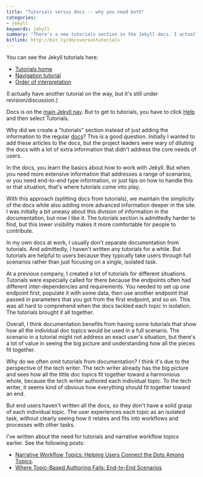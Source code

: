 ```yaml
---
title: "Tutorials versus docs -- why you need both"
categories:
- jekyll
keywords: jekyll
summary: "There's a new tutorials section in the Jekyll docs. I actually added this new section and contributed a couple of tutorials there. I initially did this because I wanted to become more familiar with github workflows with open source projects, but I also just like playing around with Jekyll. In adding tutorials, we decided to distinguish tutorials from docs on the site. This division between tutorials and documentation is an interesting one. Most documentation could benefit from including more tutorials, because tutorials help connect the dots in how you use the various doc topics together."
bitlink: http://bit.ly/docsversustutorials
---
```


You can see the Jekyll tutorials here:

* [Tutorials home](http://jekyllrb.com/tutorials/home/)
* [Navigation tutorial](http://jekyllrb.com/tutorials/navigation/)
* [Order of interpretation](http://jekyllrb.com/tutorials/orderofinterpretation/)

(I actually have another tutorial on the way, but it's still under revision/discussion.)

Docs is on the [main Jekyll nav](http://jekyllrb.com/). But to get to tutorials, you have to click [Help](http://jekyllrb.com/help/) and then select Tutorials.

Why did we create a "tutorials" section instead of just adding the information to the regular [docs](http://jekyllrb.com/docs/home/)? This is a good question. Initially I wanted to add these articles to the docs, but the project leaders were wary of diluting the docs with a lot of extra information that didn't address the core needs of users.

In the docs, you learn the basics about how to work with Jekyll. But when you need more extensive information that addresses a range of scenarios, or you need end-to-end type information, or just tips on how to handle this or that situation, that's where tutorials come into play.

With this approach (splitting docs from tutorials), we maintain the simplicity of the docs while also adding more advanced information deeper in the site. I was initially a bit uneasy about this division of information in the documentation, but now I like it. The tutorials section is admittedly harder to find, but this lower visibility makes it more comfortable for people to contribute.

In my own docs at work, I usually don't separate documentation from tutorials. And admittedly, I haven't written any tutorials for a while. But tutorials are helpful to users because they typically take users through full scenarios rather than just focusing on a single, isolated task.

At a previous company, I created a lot of tutorials for different situations. Tutorials were especially called for there because the endpoints often had different inter-dependencies and requirements. You needed to set up one endpoint first, populate it with some data, then use another endpoint that passed in parameters that you got from the first endpoint, and so on. This was all hard to comprehend when the docs tackled each topic in isolation. The tutorials brought it all together.

Overall, I think documentation benefits from having some tutorials that show how all the individual doc topics would be used in a full scenario. The scenario in a tutorial might not address an exact user's situation, but there's a lot of value in seeing the big picture and understanding how all the pieces fit together.

Why do we often omit tutorials from documentation? I think it's due to the perspective of the tech writer. The tech writer already has the big picture and sees how all the little doc topics fit together toward a harmonious whole, because the tech writer authored each individual topic. To the tech writer, it seems kind of obvious how everything should fit together toward an end.

But end users haven't written all the docs, so they don't have a solid grasp of each individual topic. The user experiences each topic as an isolated task, without clearly seeing how it relates and fits into workflows and processes with other tasks.

I've written about the need for tutorials and narrative workflow topics earlier. See the following posts:

* [Narrative Workflow Topics: Helping Users Connect the Dots Among Topics](http://idratherbewriting.com/2013/09/12/narrative-workflow-topics-helping-users-connect-the-dots-among-topics/).
* [Where Topic-Based Authoring Fails: End-to-End Scenarios](http://idratherbewriting.com/2011/05/25/where-topic-based-authoring-fails/)
